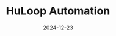 ---  
layout: startup_page  
title: "HuLoop Automation"  
id: "huloop.ai"  
permalink: "/huloopautomationhuloop.ai12232024/"  
website: "https://huloop.ai/"  
funding_round: "Series A"  
funding_amount: ""  
investors: "Mighty Capital, Moneta Ventures"  
about: "HuLoop Automation provides AI-powered intelligent automation solutions to boost productivity for businesses of all sizes. Its Unified Automation platform combines RPA, workflow orchestration, and intelligent document processing into a single, integrated solution. This platform helps streamline complex processes, reduce manual effort, and drive efficiency while maintaining human oversight."  
markets: "Financial Services, Commerce, Automation, Artificial Intelligence, Software, Information Technology"  
hq: "Auburn, California, United States"  
founded_year: "2022"  
linkedin: "https://www.linkedin.com/company/huloop-automation"  
twitter: "https://twitter.com/huloop_ai"  
instagram: ""  
facebook: "https://www.facebook.com/HuLoopAutomation"  
crunchbase: "https://www.crunchbase.com/organization/huloop-automation-inc"  
pitchbook: "https://pitchbook.com/profiles/company/521237-71"  

date_display: "23-Dec-2024"  
date: "2024-12-23"

# SEO Optimization  
meta_title: "HuLoop Automation - Series A"  
meta_description: "HuLoop Automation, HuLoop Automation provides AI-powered intelligent automation solutions to boost productivity for businesses of all sizes. Its Unified Automation platf..."  
meta_keywords: "HuLoop Automation, Financial Services, Commerce, Automation, Artificial Intelligence, Software, Information Technology, Series A funding"  
canonical_url: "https://startup.projectstartups.com/huloopautomationhuloop.ai12232024/"  
---